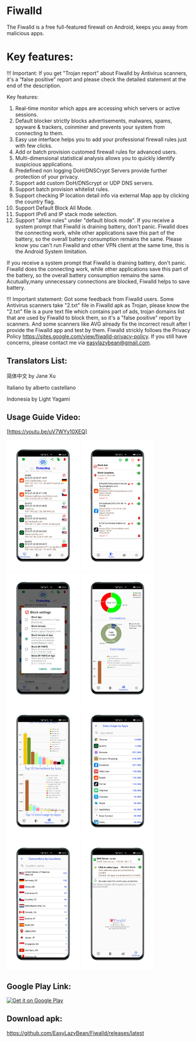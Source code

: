 # Fiwalld
The Fiwalld is a free full-featured firewall on Android, keeps you away from malicious apps.

# Key features:

!!! Important: If you get "Trojan report" about Fiwalld by Antivirus scanners, it's a “false positive” report and please check the detailed statement at the end of the description.

Key features:
1. Real-time monitor which apps are accessing which servers or active sessions.
2. Default blocker strictly blocks advertisements, malwares, spams, spyware & trackers, coinminer and prevents your system from connecting to them.
3. Easy use interface helps you to add your professional firewall rules just with few clicks.
4. Add or batch provision customed firewall rules for advanced users.
5. Multi-dimensional statistical analysis allows you to quickly identify suspicious applications.
6. Predefined non logging DoH/DNSCrypt Servers provide further protection of your privacy.
7. Support add custom DoH/DNScrypt or UDP DNS servers.
8. Support batch provision whitelist rules.
9. Support checking IP location detail info via external Map app by clicking the country flag.
10. Support Default Block All Mode.
11. Support IPv6 and IP stack mode selection.
12. Support "allow rules" under "default block mode".
If you receive a system prompt that Fiwalld is draining battery, don't panic. Fiwalld does the connecting work, while other applications save this part of the battery, so the overall battery consumption remains the same.
Please know you can't run Fiwalld and other VPN client at the same time, this is the Android System limitation.

If you receive a system prompt that Fiwalld is draining battery, don't panic. Fiwalld does the connecting work, while other applications save this part of the battery, so the overall battery consumption remains the same. Acutually,many unnecessary connections are blocked, Fiwalld helps to save battery.


!!! Important statement: Got some feedback from Fiwalld users. Some Antivirus scanners take "2.txt" file in Fiwalld apk as Trojan, please know the "2.txt" file is a pure text file which contains part of ads, trojan domains list that are used by Fiwalld to block them, so it's a "false positive" report by scanners. And some scanners like AVG already fix the incorrect result after I provide the Fiwalld app and test by them. Fiwalld strickly follows the Privacy Policy https://sites.google.com/view/fiwalld-privacy-policy. If you still have concerns, please contact me via easylazybean@gmail.com.

## Translators List:
简体中文 by Jane Xu

Italiano by alberto castellano

Indonesia by Light Yagami

## Usage Guide Video:

[https://youtu.be/uV7WYy10XEQ]

<p float="left">
        <img alt="Logo" src="https://github.com/EasyLazyBean/Fiwalld/blob/main/11.png" width="200"/>
        <img alt="Logo" src="https://github.com/EasyLazyBean/Fiwalld/blob/main/12.png" width="200"/>
        <img alt="Logo" src="https://github.com/EasyLazyBean/Fiwalld/blob/main/13.png" width="200"/>
        <img alt="Logo" src="https://github.com/EasyLazyBean/Fiwalld/blob/main/14.png" width="200"/>
        <img alt="Logo" src="https://github.com/EasyLazyBean/Fiwalld/blob/main/15.png" width="200"/>
        <img alt="Logo" src="https://github.com/EasyLazyBean/Fiwalld/blob/main/16.png" width="200"/>
        <img alt="Logo" src="https://github.com/EasyLazyBean/Fiwalld/blob/main/17.png" width="200"/>
        <img alt="Logo" src="https://github.com/EasyLazyBean/Fiwalld/blob/main/18.png" width="200"/>
</p>

## Google Play Link:

<a href="https://play.google.com/store/apps/details?id=com.lazybean.vfiwalld"><img alt="Get it on Google Play" src="https://play.google.com/intl/en_us/badges/images/generic/en-play-badge.png" height=60px /></a>

## Download apk:

https://github.com/EasyLazyBean/Fiwalld/releases/latest
